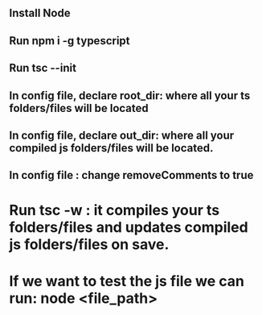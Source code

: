 ## Install Node

## Run npm i -g typescript

## Run tsc --init

## In config file, declare root_dir: where all your ts folders/files will be located

## In config file, declare out_dir: where all your compiled js folders/files will be located.

## In config file : change removeComments to true
# Run tsc -w : it compiles your ts folders/files and updates compiled js folders/files on save.

# If we want to test the js file we can run: node <file_path> 
